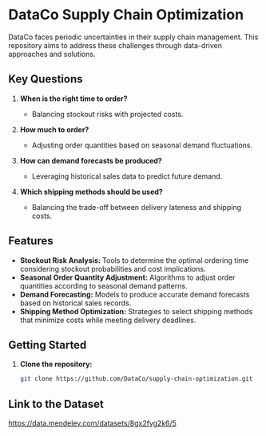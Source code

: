 # DataCo Supply Chain Optimization

DataCo faces periodic uncertainties in their supply chain management. This repository aims to address these challenges through data-driven approaches and solutions.

## Key Questions

1. **When is the right time to order?**
   - Balancing stockout risks with projected costs.

2. **How much to order?**
   - Adjusting order quantities based on seasonal demand fluctuations.

3. **How can demand forecasts be produced?**
   - Leveraging historical sales data to predict future demand.

4. **Which shipping methods should be used?**
   - Balancing the trade-off between delivery lateness and shipping costs.

## Features

- **Stockout Risk Analysis:** Tools to determine the optimal ordering time considering stockout probabilities and cost implications.
- **Seasonal Order Quantity Adjustment:** Algorithms to adjust order quantities according to seasonal demand patterns.
- **Demand Forecasting:** Models to produce accurate demand forecasts based on historical sales records.
- **Shipping Method Optimization:** Strategies to select shipping methods that minimize costs while meeting delivery deadlines.

## Getting Started

1. **Clone the repository:**
   ```bash
   git clone https://github.com/DataCo/supply-chain-optimization.git

## Link to the Dataset
https://data.mendeley.com/datasets/8gx2fvg2k6/5
